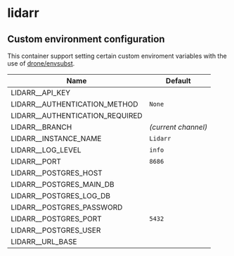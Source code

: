 # lidarr

## Custom environment configuration

This container support setting certain custom enviroment variables with the use of [drone/envsubst](https://github.com/drone/envsubst).

| Name                            | Default             |
|---------------------------------|---------------------|
| LIDARR__API_KEY                 |                     |
| LIDARR__AUTHENTICATION_METHOD   | `None`              |
| LIDARR__AUTHENTICATION_REQUIRED |                     |
| LIDARR__BRANCH                  | _(current channel)_ |
| LIDARR__INSTANCE_NAME           | `Lidarr`            |
| LIDARR__LOG_LEVEL               | `info`              |
| LIDARR__PORT                    | `8686`              |
| LIDARR__POSTGRES_HOST           |                     |
| LIDARR__POSTGRES_MAIN_DB        |                     |
| LIDARR__POSTGRES_LOG_DB         |                     |
| LIDARR__POSTGRES_PASSWORD       |                     |
| LIDARR__POSTGRES_PORT           | `5432`              |
| LIDARR__POSTGRES_USER           |                     |
| LIDARR__URL_BASE                |                     |
